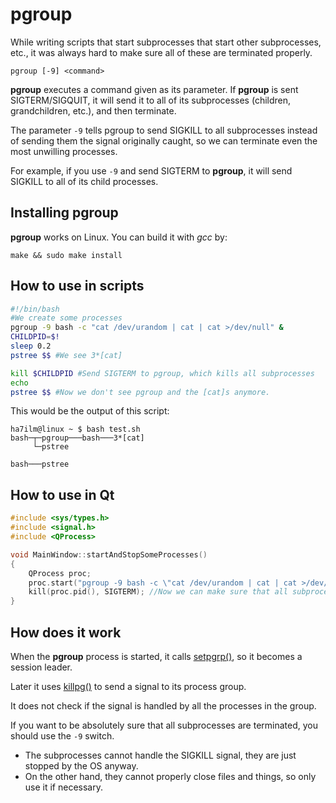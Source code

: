pgroup
======

While writing scripts that start subprocesses that start other subprocesses, etc., it was always hard to make sure all of these are terminated properly. 

    pgroup [-9] <command>

**pgroup** executes a command given as its parameter. If **pgroup** is sent SIGTERM/SIGQUIT, it will send it to all of its subprocesses (children, grandchildren, etc.), and then terminate.

The parameter `-9` tells pgroup to send SIGKILL to all subprocesses instead of sending them the signal originally caught, so we can terminate even the most unwilling processes.

For example, if you use `-9` and send SIGTERM to **pgroup**, it will send SIGKILL to all of its child processes.

## Installing pgroup

**pgroup** works on Linux. You can build it with *gcc* by:

    make && sudo make install

## How to use in scripts

```bash
#!/bin/bash
#We create some processes
pgroup -9 bash -c "cat /dev/urandom | cat | cat >/dev/null" &
CHILDPID=$!
sleep 0.2
pstree $$ #We see 3*[cat]

kill $CHILDPID #Send SIGTERM to pgroup, which kills all subprocesses
echo
pstree $$ #Now we don't see pgroup and the [cat]s anymore.
```

This would be the output of this script:

    ha7ilm@linux ~ $ bash test.sh
    bash─┬─pgroup───bash───3*[cat]
         └─pstree
    
    bash───pstree

## How to use in Qt

```C++
#include <sys/types.h>
#include <signal.h>
#include <QProcess>

void MainWindow::startAndStopSomeProcesses()
{
	QProcess proc;
	proc.start("pgroup -9 bash -c \"cat /dev/urandom | cat | cat >/dev/null\"");
	kill(proc.pid(), SIGTERM); //Now we can make sure that all subprocesses were killed properly.
}
```

## How does it work

When the **pgroup** process is started, it calls <a href="http://www.unix.com/man-page/linux/3/setpgrp/">setpgrp()</a>, so it becomes a session leader. 

Later it uses <a href="http://www.unix.com/man-page/linux/3/killpg">killpg()</a> to send a signal to its process group.

It does not check if the signal is handled by all the processes in the group. 

If you want to be absolutely sure that all subprocesses are terminated, you should use the `-9` switch.
* The subprocesses cannot handle the SIGKILL signal, they are just stopped by the OS anyway.
* On the other hand, they cannot properly close files and things, so only use it if necessary.

